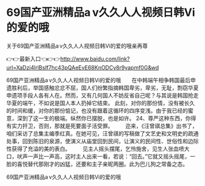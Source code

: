 # 69国产亚洲精品a v久久人人视频日韩Vi的爱的哦
关于69国产亚洲精品a v久久人人视频日韩Vi的爱的哦亲再尊

👉👉最新入口👈👉👉http://www.baidu.com/link?url=XaDzi4lrlBsIf7hc43pQAeEvE68KnODCy8r9yapmf0G&wd

69国产亚洲精品a v久久人人视频日韩Vi的爱的哦　　在中韩端午相争韩国最后申遗胜利后，举国感触忿忿不屈，国人们纷繁指摘韩国卑劣，卑劣，无耻，剽窃华夏申遗项手段人各有人在。然而，又有几何国人不妨反省自己呢？与其说是韩国抢走华夏的端午，不如说是国人本人扔掉它结束。
此刻，对你的那份情，没有被长久的时间和缓，对你的那份惦记，也没有跟着这循环的四序变浅。由于我已经的蜜意，深到了这一生的极端。纵然你已摆脱，也是如许。
	24、尊严这种东西，你得有实力扞卫，否则，那就是死要面子活受罪。
　　迩来，《汪曾祺总集》出书了，咱们采访了总集主编季红真。在她可见，汪曾祺的写稿做了文艺史和文明史的疏通处事，回到陈旧的泉源，使演义从庙堂回到民间，让演义的民间性、世俗性和边际性获得了充溢的美的表白。
　　见主人摇头摆尾，乞怜施舍，见生人张血喷大口，吠声一声比一声高，这时主人出来一看，若说：“回去。”它就又摇头摇尾，一脸的喜悦替代那刚才的凶猛，还要和主子亲昵两圈。此为巴儿狗之常备之态。

69国产亚洲精品a v久久人人视频日韩Vi的爱的哦
